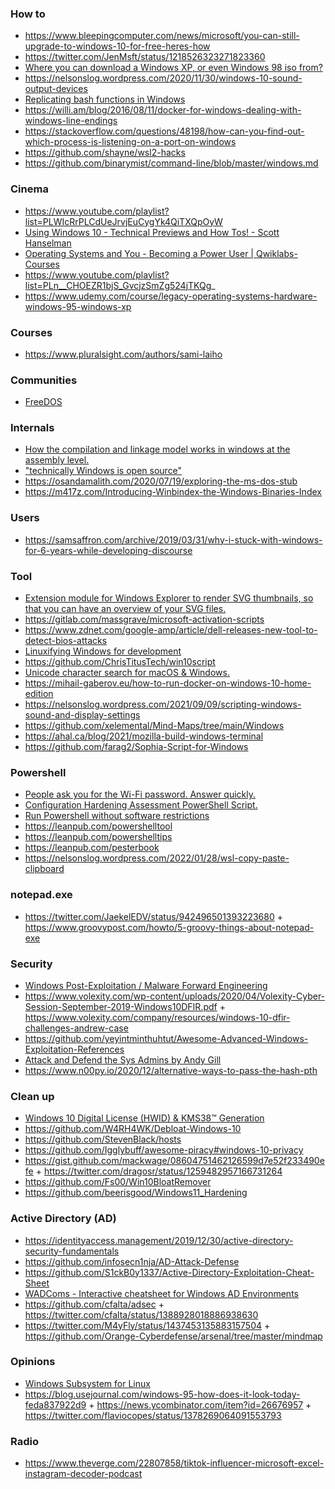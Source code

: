 ### How to

- https://www.bleepingcomputer.com/news/microsoft/you-can-still-upgrade-to-windows-10-for-free-heres-how
- https://twitter.com/JenMsft/status/1218526323271823360
- [Where you can download a Windows XP, or even Windows 98 iso from?](https://twitter.com/SeanWrightSec/status/1255916099176206336)
- https://nelsonslog.wordpress.com/2020/11/30/windows-10-sound-output-devices
- [Replicating bash functions in Windows](https://gist.github.com/slikts/3f677287335589015cb8140f208b7c6d)
- https://willi.am/blog/2016/08/11/docker-for-windows-dealing-with-windows-line-endings
- https://stackoverflow.com/questions/48198/how-can-you-find-out-which-process-is-listening-on-a-port-on-windows
- https://github.com/shayne/wsl2-hacks
- https://github.com/binarymist/command-line/blob/master/windows.md

### Cinema

- https://www.youtube.com/playlist?list=PLWIcRrPLCdUeJrvjEuCygYk4QiTXQpOyW
- [Using Windows 10 - Technical Previews and How Tos! - Scott Hanselman](https://www.youtube.com/playlist?list=PL0M0zPgJ3HSdI26ZdgX-F8aAKnh9sq6on)
- [Operating Systems and You - Becoming a Power User | Qwiklabs-Courses](https://www.youtube.com/playlist?list=PLWbKFGwwAIAdkHHOtJe2zMWloBTlTIzXV)
- https://www.youtube.com/playlist?list=PLn__CHOEZR1bjS_GvcjzSmZg524jTKQg_
- https://www.udemy.com/course/legacy-operating-systems-hardware-windows-95-windows-xp

### Courses

- https://www.pluralsight.com/authors/sami-laiho

### Communities

- [FreeDOS](https://www.facebook.com/groups/freedos)

### Internals

- [How the compilation and linkage model works in windows at the assembly level.](https://twitter.com/0xrepnz/status/1204015835909689344)
- ["technically Windows is open source"](https://twitter.com/Yannayli/status/1228269110640959489)
- https://osandamalith.com/2020/07/19/exploring-the-ms-dos-stub
- https://m417z.com/Introducing-Winbindex-the-Windows-Binaries-Index

### Users

- https://samsaffron.com/archive/2019/03/31/why-i-stuck-with-windows-for-6-years-while-developing-discourse

### Tool

- [Extension module for Windows Explorer to render SVG thumbnails, so that you can have an overview of your SVG files.](https://github.com/tibold/svg-explorer-extension)
- https://gitlab.com/massgrave/microsoft-activation-scripts
- https://www.zdnet.com/google-amp/article/dell-releases-new-tool-to-detect-bios-attacks
- [Linuxifying Windows for development](https://gist.github.com/slikts/63abbeb63b72b3f515c70258bfc19a44)
- https://github.com/ChrisTitusTech/win10script
- [Unicode character search for macOS & Windows.](https://github.com/ueberdosis/glyphfinder)
- https://mihail-gaberov.eu/how-to-run-docker-on-windows-10-home-edition
- https://nelsonslog.wordpress.com/2021/09/09/scripting-windows-sound-and-display-settings
- https://github.com/xelemental/Mind-Maps/tree/main/Windows
- https://ahal.ca/blog/2021/mozilla-build-windows-terminal
- https://github.com/farag2/Sophia-Script-for-Windows


### Powershell

- [People ask you for the Wi-Fi password. Answer quickly.](https://github.com/RReverser/WiFi-Password)
- [Configuration Hardening Assessment PowerShell Script.](https://github.com/cutaway-security/chaps)
- [Run Powershell without software restrictions](https://github.com/iomoath/PowerShx)
- https://leanpub.com/powershelltool
- https://leanpub.com/powershelltips
- https://leanpub.com/pesterbook
- https://nelsonslog.wordpress.com/2022/01/28/wsl-copy-paste-clipboard

### notepad.exe

- https://twitter.com/JaekelEDV/status/942496501393223680 + https://www.groovypost.com/howto/5-groovy-things-about-notepad-exe

### Security

- [Windows Post-Exploitation / Malware Forward Engineering](https://github.com/zerosum0x0/defcon-25-workshop/blob/master/DEFCON25.pdf)
- https://www.volexity.com/wp-content/uploads/2020/04/Volexity-Cyber-Session-September-2019-Windows10DFIR.pdf + https://www.volexity.com/company/resources/windows-10-dfir-challenges-andrew-case
- https://github.com/yeyintminthuhtut/Awesome-Advanced-Windows-Exploitation-References
- [Attack and Defend the Sys Admins by Andy Gill](https://blog.zsec.uk/old-but-gold)
- https://www.n00py.io/2020/12/alternative-ways-to-pass-the-hash-pth

### Clean up

- [Windows 10 Digital License (HWID) & KMS38™ Generation](https://www.aiowares.com/showthread.php?tid=246)
- https://github.com/W4RH4WK/Debloat-Windows-10
- https://github.com/StevenBlack/hosts
- https://github.com/Igglybuff/awesome-piracy#windows-10-privacy
- https://gist.github.com/mackwage/08604751462126599d7e52f233490efe + https://twitter.com/dragosr/status/1259482957166731264
- https://github.com/Fs00/Win10BloatRemover
- https://github.com/beerisgood/Windows11_Hardening

### Active Directory (AD)

- https://identityaccess.management/2019/12/30/active-directory-security-fundamentals
- https://github.com/infosecn1nja/AD-Attack-Defense
- https://github.com/S1ckB0y1337/Active-Directory-Exploitation-Cheat-Sheet
- [WADComs - Interactive cheatsheet for Windows AD Environments](https://github.com/WADComs/WADComs.github.io)
- https://github.com/cfalta/adsec + https://twitter.com/cfalta/status/1388928018886938630
- https://twitter.com/M4yFly/status/1437453135883157504 + https://github.com/Orange-Cyberdefense/arsenal/tree/master/mindmap

### Opinions

- [Windows Subsystem for Linux](https://twitter.com/n_o_t_h_a_n_k_s/status/1245345174944964608)
- https://blog.usejournal.com/windows-95-how-does-it-look-today-feda837922d9 + https://news.ycombinator.com/item?id=26676957 + https://twitter.com/flaviocopes/status/1378269064091553793

### Radio

- https://www.theverge.com/22807858/tiktok-influencer-microsoft-excel-instagram-decoder-podcast
